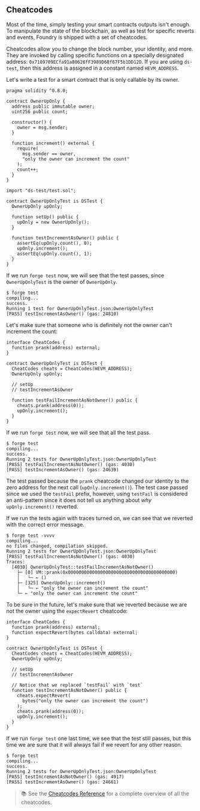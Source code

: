 ## Cheatcodes

Most of the time, simply testing your smart contracts outputs isn't enough. To manipulate the state of the blockchain, as well as test for specific reverts and events, Foundry is shipped with a set of cheatcodes.

Cheatcodes allow you to change the block number, your identity, and more. They are invoked by calling specific functions on a specially designated address: `0x7109709ECfa91a80626fF3989D68f67F5b1DD12D`. If you are using `ds-test`, then this address is assigned in a constant named `HEVM_ADDRESS`.

Let's write a test for a smart contract that is only callable by its owner.

```solidity
pragma solidity ^0.8.0;

contract OwnerUpOnly {
  address public immutable owner;
  uint256 public count;

  constructor() {
    owner = msg.sender;
  }

  function increment() external {
    require(
      msg.sender == owner,
      "only the owner can increment the count"
    );
    count++;
  }
}

import "ds-test/test.sol";

contract OwnerUpOnlyTest is DSTest {
  OwnerUpOnly upOnly;

  function setUp() public {
    upOnly = new OwnerUpOnly();
  }

  function testIncrementAsOwner() public {
    assertEq(upOnly.count(), 0);
    upOnly.increment();
    assertEq(upOnly.count(), 1);
  }
}
```

If we run `forge test` now, we will see that the test passes, since `OwnerUpOnlyTest` is the owner of `OwnerUpOnly`.

```ignore
$ forge test
compiling...
success.
Running 1 test for OwnerUpOnlyTest.json:OwnerUpOnlyTest
[PASS] testIncrementAsOwner() (gas: 24810)
```

Let's make sure that someone who is definitely not the owner can't increment the count:

```solidity
interface CheatCodes {
  function prank(address) external;
}

contract OwnerUpOnlyTest is DSTest {
  CheatCodes cheats = CheatCodes(HEVM_ADDRESS);
  OwnerUpOnly upOnly;

  // setUp
  // testIncrementAsOwner

  function testFailIncrementAsNotOwner() public {
    cheats.prank(address(0));
    upOnly.increment();
  }
}
```

If we run `forge test` now, we will see that all the test pass.

```ignore
$ forge test
compiling...
success.
Running 2 tests for OwnerUpOnlyTest.json:OwnerUpOnlyTest
[PASS] testFailIncrementAsNotOwner() (gas: 4030)
[PASS] testIncrementAsOwner() (gas: 24639)
```

The test passed because the `prank` cheatcode changed our identity to the zero address for the next call (`upOnly.increment()`). The test case passed since we used the `testFail` prefix, however, using `testFail` is considered an anti-pattern since it does not tell us anything about *why* `upOnly.increment()` reverted.

If we run the tests again with traces turned on, we can see that we reverted with the correct error message.

```ignore
$ forge test -vvvv
compiling...
no files changed, compilation skipped.
Running 2 tests for OwnerUpOnlyTest.json:OwnerUpOnlyTest
[PASS] testFailIncrementAsNotOwner() (gas: 4030)
Traces:
  [4030] OwnerUpOnlyTest::testFailIncrementAsNotOwner()
    ├─ [0] VM::prank(0x0000000000000000000000000000000000000000)
    │   └─ ← ()
    ├─ [325] OwnerUpOnly::increment()
    │   └─ ← "only the owner can increment the count"
    └─ ← "only the owner can increment the count"
```

To be sure in the future, let's make sure that we reverted because we are not the owner using the `expectRevert` cheatcode:

```solidity
interface CheatCodes {
  function prank(address) external;
  function expectRevert(bytes calldata) external;
}

contract OwnerUpOnlyTest is DSTest {
  CheatCodes cheats = CheatCodes(HEVM_ADDRESS);
  OwnerUpOnly upOnly;

  // setUp
  // testIncrementAsOwner

  // Notice that we replaced `testFail` with `test`
  function testIncrementAsNotOwner() public {
    cheats.expectRevert(
      bytes("only the owner can increment the count")
    );
    cheats.prank(address(0));
    upOnly.increment();
  }
}
```

If we run `forge test` one last time, we see that the test still passes, but this time we are sure that it will always fail if we revert for any other reason.

```ignore
$ forge test
compiling...
success.
Running 2 tests for OwnerUpOnlyTest.json:OwnerUpOnlyTest
[PASS] testIncrementAsNotOwner() (gas: 4917)
[PASS] testIncrementAsOwner() (gas: 24661)
```

> 📚 See the [Cheatcodes Reference](../reference/cheatcodes.md) for a complete overview of all the cheatcodes.
